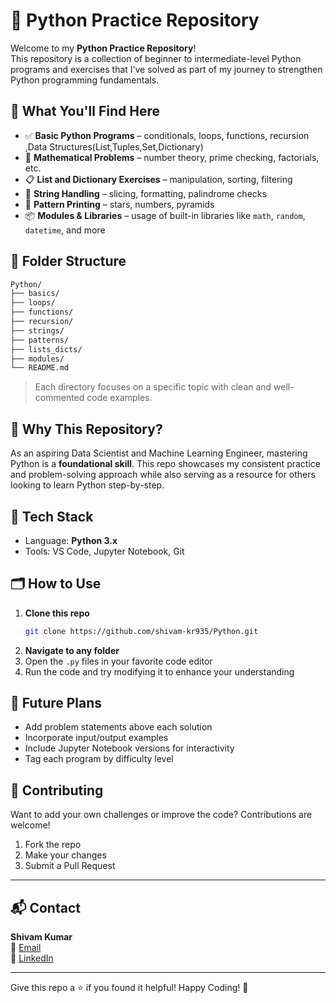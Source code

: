 # 🐍 Python Practice Repository

Welcome to my **Python Practice Repository**!  
This repository is a collection of beginner to intermediate-level Python programs and exercises that I’ve solved as part of my journey to strengthen Python programming fundamentals.

## 🚀 What You'll Find Here

- ✅ **Basic Python Programs** – conditionals, loops, functions, recursion ,Data Structures(List,Tuples,Set,Dictionary)
- 🧮 **Mathematical Problems** – number theory, prime checking, factorials, etc.  
- 📋 **List and Dictionary Exercises** – manipulation, sorting, filtering  
- 📐 **String Handling** – slicing, formatting, palindrome checks  
- 🔢 **Pattern Printing** – stars, numbers, pyramids  
- 📦 **Modules & Libraries** – usage of built-in libraries like `math`, `random`, `datetime`, and more

## 📁 Folder Structure

```bash
Python/
├── basics/
├── loops/
├── functions/
├── recursion/
├── strings/
├── patterns/
├── lists_dicts/
├── modules/
└── README.md
```

> Each directory focuses on a specific topic with clean and well-commented code examples.

## 🧠 Why This Repository?

As an aspiring Data Scientist and Machine Learning Engineer, mastering Python is a **foundational skill**. This repo showcases my consistent practice and problem-solving approach while also serving as a resource for others looking to learn Python step-by-step.

## 🔧 Tech Stack

- Language: **Python 3.x**
- Tools: VS Code, Jupyter Notebook, Git

## 🗂️ How to Use

1. **Clone this repo**  
   ```bash
   git clone https://github.com/shivam-kr935/Python.git
   ```
2. **Navigate to any folder**
3. Open the `.py` files in your favorite code editor
4. Run the code and try modifying it to enhance your understanding

## 🌟 Future Plans

- Add problem statements above each solution  
- Incorporate input/output examples  
- Include Jupyter Notebook versions for interactivity  
- Tag each program by difficulty level  

## 🤝 Contributing

Want to add your own challenges or improve the code? Contributions are welcome!

1. Fork the repo
2. Make your changes
3. Submit a Pull Request

---

## 📬 Contact

**Shivam Kumar**  
📧 [Email](mailto:shivamkr935@gmail.com)  
🔗 [LinkedIn](https://www.linkedin.com/in/shivam-kr935/)  

---

Give this repo a ⭐ if you found it helpful! Happy Coding! 🙌
